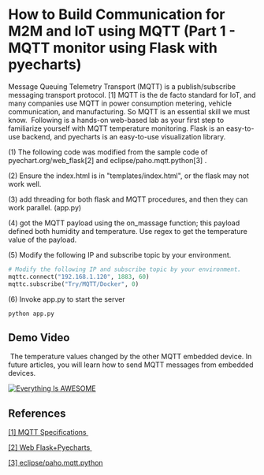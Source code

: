# How to Build Communication for M2M and IoT using MQTT (Part 1 - MQTT monitor using Flask with pyecharts)

  Message Queuing Telemetry Transport (MQTT) is a publish/subscribe messaging transport protocol. [1]  MQTT is the de facto standard for IoT, and many companies use MQTT in power consumption metering, vehicle communication, and manufacturing. So MQTT is an essential skill we must know.
 Following is a hands-on web-based lab as your first step to familiarize yourself with MQTT temperature monitoring. Flask is an easy-to-use backend, and pyecharts is an easy-to-use visualization library. 
 
(1) The following code was modified from the sample code of pyechart.org/web_flask[2] and eclipse/paho.mqtt.python[3] . 

(2) Ensure the index.html is in "templates/index.html", or the flask may not work well.

(3) add threading for both flask and MQTT procedures, and then they can work parallel. (app.py)

(4) got the MQTT payload using the on_massage function; this payload defined both humidity and temperature. Use regex to get the temperature value of the payload.

(5) Modify the following IP and subscribe topic by your environment.
```python
# Modify the following IP and subscribe topic by your environment.
mqttc.connect("192.168.1.120", 1883, 60)
mqttc.subscribe("Try/MQTT/Docker", 0)
```

(6) Invoke app.py to start the server
```
python app.py
```

## Demo Video
 The temperature values changed by the other MQTT embedded  device. In future articles, you will learn how to send MQTT messages from embedded devices.

[![Everything Is AWESOME](https://img.youtube.com/vi/HLaFPGO8kv4/0.jpg)](https://www.youtube.com/watch?v=HLaFPGO8kv4 "Everything Is AWESOME")
 
## References
[[1] MQTT Specifications ](https://mqtt.org/mqtt-specification/)

[[2] Web Flask+Pyecharts ](https://pyecharts.org/)

[[3] eclipse/paho.mqtt.python](https://github.com/pradeesi/Paho-MQTT-with-Python/blob/master/mqtt_subscribe.py)

